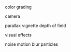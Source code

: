 color grading

camera

parallax
vignette
depth of field

visual effects

noise
motion blur
particles